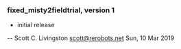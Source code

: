 ### fixed_misty2fieldtrial, version 1

  * initial release

 -- Scott C. Livingston <scott@rerobots.net> Sun, 10 Mar 2019
